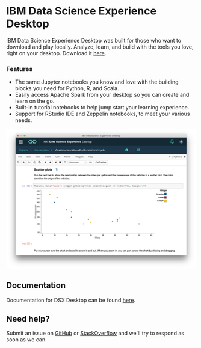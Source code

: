 # IBM Data Science Experience Desktop
IBM Data Science Experience Desktop was built for those who want to download and play locally. Analyze, learn, and build with the tools you love, right on your desktop. Download it [here](https://www.ibm.com/us-en/marketplace/data-science-experience/purchase#purchasing).

### Features
* The same Jupyter notebooks you know and love with the building blocks you need for Python, R, and Scala. 
* Easily access Apache Spark from your desktop so you can create and learn on the go. 
* Built-in tutorial notebooks to help jump start your learning experience.
* Support for RStudio IDE and Zeppelin notebooks, to meet your various needs.

![Jupyter Notebook](notebook.png)

## Documentation
Documentation for DSX Desktop can be found [here](https://content-dsxdesktop.mybluemix.net/).

## Need help?
Submit an issue on [GitHub](https://github.com/IBMDataScience/DSx-Desktop/issues) or [StackOverflow](https://stackoverflow.com/questions/tagged/data-science-experience) and we'll try to respond as soon as we can.
